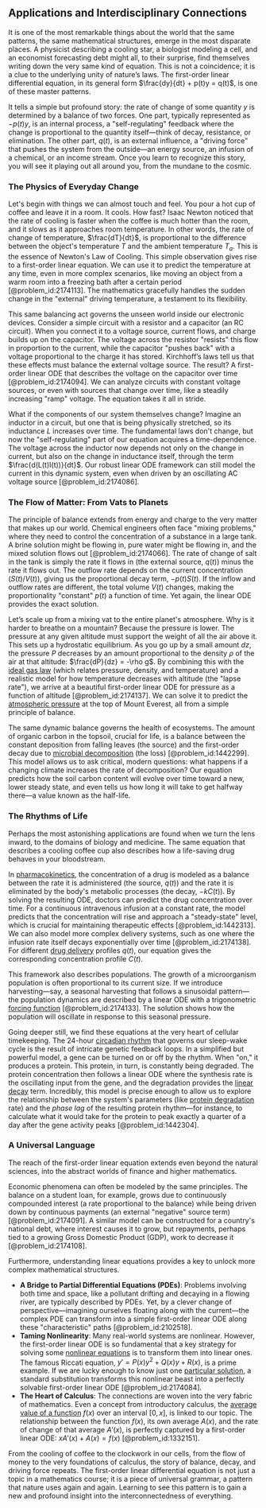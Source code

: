 ## Applications and Interdisciplinary Connections

It is one of the most remarkable things about the world that the same patterns, the same mathematical structures, emerge in the most disparate places. A physicist describing a cooling star, a biologist modeling a cell, and an economist forecasting debt might all, to their surprise, find themselves writing down the very same kind of equation. This is not a coincidence; it is a clue to the underlying unity of nature’s laws. The first-order linear differential equation, in its general form $\frac{dy}{dt} + p(t)y = q(t)$, is one of these master patterns.

It tells a simple but profound story: the rate of change of some quantity $y$ is determined by a balance of two forces. One part, typically represented as $-p(t)y$, is an internal process, a "self-regulating" feedback where the change is proportional to the quantity itself—think of decay, resistance, or elimination. The other part, $q(t)$, is an external influence, a "driving force" that pushes the system from the outside—an energy source, an infusion of a chemical, or an income stream. Once you learn to recognize this story, you will see it playing out all around you, from the mundane to the cosmic.

### The Physics of Everyday Change

Let's begin with things we can almost touch and feel. You pour a hot cup of coffee and leave it in a room. It cools. How fast? Isaac Newton noticed that the rate of cooling is faster when the coffee is much hotter than the room, and it slows as it approaches room temperature. In other words, the rate of change of temperature, $\frac{dT}{dt}$, is proportional to the difference between the object's temperature $T$ and the ambient temperature $T_a$. This is the essence of Newton's Law of Cooling. This simple observation gives rise to a first-order linear equation. We can use it to predict the temperature at any time, even in more complex scenarios, like moving an object from a warm room into a freezing bath after a certain period [@problem_id:2174113]. The mathematics gracefully handles the sudden change in the "external" driving temperature, a testament to its flexibility.

This same balancing act governs the unseen world inside our electronic devices. Consider a simple circuit with a resistor and a capacitor (an RC circuit). When you connect it to a voltage source, current flows, and charge builds up on the capacitor. The voltage across the resistor "resists" this flow in proportion to the current, while the capacitor "pushes back" with a voltage proportional to the charge it has stored. Kirchhoff’s laws tell us that these effects must balance the external voltage source. The result? A first-order linear ODE that describes the voltage on the capacitor over time [@problem_id:2174094]. We can analyze circuits with constant voltage sources, or even with sources that change over time, like a steadily increasing "ramp" voltage. The equation takes it all in stride.

What if the components of our system themselves change? Imagine an inductor in a circuit, but one that is being physically stretched, so its inductance $L$ increases over time. The fundamental laws don't change, but now the "self-regulating" part of our equation acquires a time-dependence. The voltage across the inductor now depends not only on the change in current, but also on the change in inductance itself, through the term $\frac{d(L(t)I(t))}{dt}$. Our robust linear ODE framework can still model the current in this dynamic system, even when driven by an oscillating AC voltage source [@problem_id:2174086].

### The Flow of Matter: From Vats to Planets

The principle of balance extends from energy and charge to the very matter that makes up our world. Chemical engineers often face "mixing problems," where they need to control the concentration of a substance in a large tank. A brine solution might be flowing in, pure water might be flowing in, and the mixed solution flows out [@problem_id:2174066]. The rate of change of salt in the tank is simply the rate it flows in (the external source, $q(t)$) minus the rate it flows out. The outflow rate depends on the current concentration ($S(t)/V(t)$), giving us the proportional decay term, $-p(t)S(t)$. If the inflow and outflow rates are different, the total volume $V(t)$ changes, making the proportionality "constant" $p(t)$ a function of time. Yet again, the linear ODE provides the exact solution.

Let’s scale up from a mixing vat to the entire planet's atmosphere. Why is it harder to breathe on a mountain? Because the pressure is lower. The pressure at any given altitude must support the weight of all the air above it. This sets up a hydrostatic equilibrium. As you go up by a small amount $dz$, the pressure $P$ decreases by an amount proportional to the density $\rho$ of the air at that altitude: $\frac{dP}{dz} = -\rho g$. By combining this with the [ideal gas law](@article_id:146263) (which relates pressure, density, and temperature) and a realistic model for how temperature decreases with altitude (the "lapse rate"), we arrive at a beautiful first-order linear ODE for pressure as a function of altitude [@problem_id:2174137]. We can solve it to predict the [atmospheric pressure](@article_id:147138) at the top of Mount Everest, all from a simple principle of balance.

The same dynamic balance governs the health of ecosystems. The amount of organic carbon in the topsoil, crucial for life, is a balance between the constant deposition from falling leaves (the source) and the first-order decay due to [microbial decomposition](@article_id:176818) (the loss) [@problem_id:1442299]. This model allows us to ask critical, modern questions: what happens if a changing climate increases the rate of decomposition? Our equation predicts how the soil carbon content will evolve over time toward a new, lower steady state, and even tells us how long it will take to get halfway there—a value known as the half-life.

### The Rhythms of Life

Perhaps the most astonishing applications are found when we turn the lens inward, to the domains of biology and medicine. The same equation that describes a cooling coffee cup also describes how a life-saving drug behaves in your bloodstream.

In [pharmacokinetics](@article_id:135986), the concentration of a drug is modeled as a balance between the rate it is administered (the source, $q(t)$) and the rate it is eliminated by the body's metabolic processes (the decay, $-kC(t)$). By solving the resulting ODE, doctors can predict the drug concentration over time. For a continuous intravenous infusion at a constant rate, the model predicts that the concentration will rise and approach a "steady-state" level, which is crucial for maintaining therapeutic effects [@problem_id:1442313]. We can also model more complex delivery systems, such as one where the infusion rate itself decays exponentially over time [@problem_id:2174138]. For different [drug delivery](@article_id:268405) profiles $q(t)$, our equation gives the corresponding concentration profile $C(t)$.

This framework also describes populations. The growth of a microorganism population is often proportional to its current size. If we introduce harvesting—say, a seasonal harvesting that follows a sinusoidal pattern—the population dynamics are described by a linear ODE with a trigonometric [forcing function](@article_id:268399) [@problem_id:2174133]. The solution shows how the population will oscillate in response to this seasonal pressure.

Going deeper still, we find these equations at the very heart of cellular timekeeping. The 24-hour [circadian rhythm](@article_id:149926) that governs our sleep-wake cycle is the result of intricate genetic feedback loops. In a simplified but powerful model, a gene can be turned on or off by the rhythm. When "on," it produces a protein. This protein, in turn, is constantly being degraded. The protein concentration then follows a linear ODE where the synthesis rate is the oscillating input from the gene, and the degradation provides the [linear decay](@article_id:198441) term. Incredibly, this model is precise enough to allow us to explore the relationship between the system's parameters (like [protein degradation](@article_id:187389) rate) and the *phase lag* of the resulting protein rhythm—for instance, to calculate what it would take for the protein to peak exactly a quarter of a day after the gene activity peaks [@problem_id:1442304].

### A Universal Language

The reach of the first-order linear equation extends even beyond the natural sciences, into the abstract worlds of finance and higher mathematics.

Economic phenomena can often be modeled by the same principles. The balance on a student loan, for example, grows due to continuously compounded interest (a rate proportional to the balance) while being driven down by continuous payments (an external "negative" source term) [@problem_id:2174091]. A similar model can be constructed for a country's national debt, where interest causes it to grow, but repayments, perhaps tied to a growing Gross Domestic Product (GDP), work to decrease it [@problem_id:2174108].

Furthermore, understanding linear equations provides a key to unlock more complex mathematical structures.
- **A Bridge to Partial Differential Equations (PDEs)**: Problems involving both time and space, like a pollutant drifting and decaying in a flowing river, are typically described by PDEs. Yet, by a clever change of perspective—imagining ourselves floating along with the current—the complex PDE can transform into a simple first-order linear ODE along these "characteristic" paths [@problem_id:2102518].
- **Taming Nonlinearity**: Many real-world systems are nonlinear. However, the first-order linear ODE is so fundamental that a key strategy for solving some [nonlinear equations](@article_id:145358) is to transform them into linear ones. The famous Riccati equation, $y' = P(x)y^2 + Q(x)y + R(x)$, is a prime example. If we are lucky enough to know just one [particular solution](@article_id:148586), a standard substitution transforms this nonlinear beast into a perfectly solvable first-order linear ODE [@problem_id:2174084].
- **The Heart of Calculus**: The connections are woven into the very fabric of mathematics. Even a concept from introductory calculus, the [average value of a function](@article_id:140174) $f(x)$ over an interval $[0, x]$, is linked to our topic. The relationship between the function $f(x)$, its own average $A(x)$, and the rate of change of that average $A'(x)$, is perfectly captured by a first-order linear ODE: $x A'(x) + A(x) = f(x)$ [@problem_id:1332151].

From the cooling of coffee to the clockwork in our cells, from the flow of money to the very foundations of calculus, the story of balance, decay, and driving force repeats. The first-order linear differential equation is not just a topic in a mathematics course; it is a piece of universal grammar, a pattern that nature uses again and again. Learning to see this pattern is to gain a new and profound insight into the interconnectedness of everything.